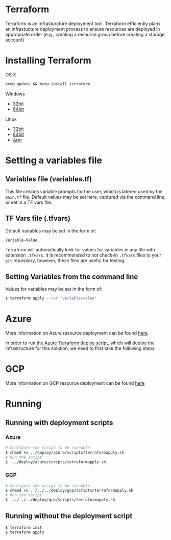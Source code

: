 # Terraform
Terraform is an infrasturcture deployment tool. 
Terraform efficiently plans an infrastucture deployment process to ensure 
resources are deployed in appropriate order 
(e.g., creating a resource group before creating a storage account)

# Installing Terraform
OS X
```sh
brew update && brew install terraform
```
Windows
- [32bit](https://releases.hashicorp.com/terraform/0.12.12/terraform_0.12.12_windows_386.zip)
- [64bit](https://releases.hashicorp.com/terraform/0.12.12/terraform_0.12.12_windows_amd64.zip)


Linux
- [32bit](https://releases.hashicorp.com/terraform/0.12.12/terraform_0.12.12_linux_386.zip)
- [64bit](https://releases.hashicorp.com/terraform/0.12.12/terraform_0.12.12_linux_amd64.zip)
- [Arm](https://releases.hashicorp.com/terraform/0.12.12/terraform_0.12.12_linux_arm.zip)

# Setting a variables file

## Variables file (variables.tf)
This file creates variable prompts for the user, 
which is latered used by the `main.tf` file. 
Default values may be set here, captured via the command line, 
or set in a TF vars file.

## TF Vars file (.tfvars)
Default variables may be set in the form of:
```sh
Variable=Value
```
Terraform will automatically look for values for variables in any file with 
extension `.tfvars`. It is recommended to not check-in `.tfvars` files to your 
`git` repository, however, these files are useful for testing.

## Setting Variables from the command line
Values for variables may be set in the form of:
```sh
$ terraform apply --var "variable=value"
```

# Azure
More information on Azure resource deployment can be found 
[here](./src/azure/README.md).

In order to run 
[the Azure Terraform deploy script](../deploy/azure/scripts/terraformapply.sh), 
which will deploy the infrastructure for this solution, 
we need to first take the following steps:

# GCP
More information on GCP resource deployment can be found 
[here](./src/gcp/README.md)

# Running 
## Running with deployment scripts

### Azure
```sh
# Configure the script to be runnable
$ chmod +x ../deploy/azure/scripts/terraformapply.sh
# Run the script
$  ../deploy/azure/scripts/terraformapply.sh
```

### GCP
```sh
# Configure the script to be runnable
$ chmod +x ../../../deploy/gcp/scripts/terraformapply.sh
# Run the script
$  ../../../deploy/gcp/scripts/terraformapply.sh
```

## Running without the deployment script

```sh
$ terraform init
$ terraform apply
```
